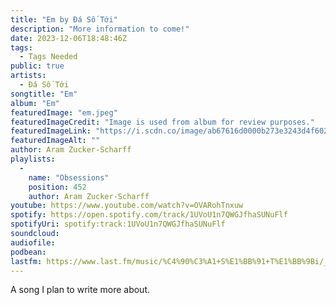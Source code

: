 ```yaml
---
title: "Em by Đá Số Tới"
description: "More information to come!"
date: 2023-12-06T18:48:46Z
tags:
  - Tags Needed
public: true
artists:
  - Đá Số Tới
songtitle: "Em"
album: "Em"
featuredImage: "em.jpeg"
featuredImageCredit: "Image is used from album for review purposes."
featuredImageLink: "https://i.scdn.co/image/ab67616d0000b273e3243d4f602537b8951c6b7a"
featuredImageAlt: ""
author: Aram Zucker-Scharff
playlists:
  -
    name: "Obsessions"
    position: 452
    author: Aram Zucker-Scharff
youtube: https://www.youtube.com/watch?v=OVARohTnxuw
spotify: https://open.spotify.com/track/1UVoU1n7QWGJfhaSUNuFlf
spotifyUri: spotify:track:1UVoU1n7QWGJfhaSUNuFlf
soundcloud:
audiofile:
podbean:
lastfm: https://www.last.fm/music/%C4%90%C3%A1+S%E1%BB%91+T%E1%BB%9Bi/_/Em
---
```


A song I plan to write more about.
		